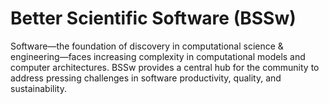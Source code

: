 # Better Scientific Software (BSSw)

Software—the foundation of discovery in computational science & engineering—faces increasing complexity in computational models and computer architectures. BSSw provides a central hub for the community to address pressing challenges in software productivity, quality, and sustainability.



<!---
Slide1 L: blog_posts/advanced-training-on-extreme-scale-computing-through-atpesc
Slide1 R: images/raw/master/Blog_0121_ATPESC.jpg
Slide2 L: blog_posts/better-scientific-software-2020-highlights
Slide2 R: images/raw/master/Blog_0121_Montage.png
Slide3 L: items/making-software-what-really-works-and-why-we-believe-it
Slide3 R: items/an-introduction-to-open-source-guides
Slide4 L: events/software-sustainability-institute-fellowship-programme-2021
Slide4 R: events/webinar-good-practices-for-research-software-documentation
Slide5 R: items/the-collaborations-workshop-2021-cw21
Slide5 L: items/coded-bias-a-film-highlighting-issues-of-bias-in-ai-software
Slide6 R: events/webinar-an-overview-of-the-raja-portability-suite
--->


<!---
Caution: Blank line after first comment mark (or before last comment mark) causes build failure.
LCM: Saving for use again later
Slide3 L: blog_posts/performance-portability-and-the-exascale-computing-project
Slide3 R: images/raw/master/Blog_1220_PerfPorta.png
Slide5 L: items/tips-for-producing-online-panel-discussions
Slide5 R: images/raw/master/Resource_1120_RemotePanel.png

--->

<!---
[Site Overview](SiteOverview.md)

[Communities Overview](CommunitiesOverview.md)

[Intro to CSE](IntroToCse.md)

[Intro to HPC](IntroToHpc.md)

--->
